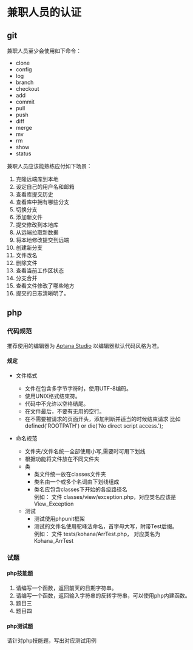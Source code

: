 # 兼职人员的认证

## git

兼职人员至少会使用如下命令：

* clone
* config
* log
* branch
* checkout
* add
* commit
* pull
* push
* diff
* merge
* mv
* rm
* show
* status

兼职人员应该能熟练应付如下场景：

1. 克隆远端库到本地
2. 设定自己的用户名和邮箱
3. 查看库提交历史
4. 查看库中拥有哪些分支
5. 切换分支
6. 添加新文件
7. 提交修改到本地库
8. 从远端拉取新数据
9. 将本地修改提交到远端
10. 创建新分支
11. 文件改名
12. 删除文件
13. 查看当前工作区状态
14. 分支合并
15. 查看文件修改了哪些地方
16. 提交的日志清晰明了。

## php

### 代码规范

<!-- [code standards](http://pear.php.net/manual/en/standards.php "code standards") -->

推荐使用的编辑器为 [Aptana Studio](http://www.aptana.com/ "Aptana Studio")
以编辑器默认代码风格为准。

#### 规定

* 文件格式
    * 文件在包含多字节字符时，使用UTF-8编码。
    * 使用UNIX格式结束符。
    * 代码中不允许以空格结尾。
    * 在文件最后，不要有无用的空行。
    * 在不需要被请求的页面开头，添加判断并适当的时候结束请求
      比如 defined('ROOTPATH') or die('No direct script access.');

* 命名规范
    * 文件夹/文件名统一全部使用小写,需要时可用下划线
    * 根据功能将文件放在不同文件夹
    * 类
      * 类文件统一放在classes文件夹
      * 类名由一个或多个名词由下划线组成
      * 类名应包含classes下开始的各级路径名  
        例如： 文件 classes/view/exception.php，对应类名应该是 View_Exception
    * 测试
      * 测试使用phpunit框架
      * 测试的文件名使用驼峰法命名，首字母大写，附带Test后缀。  
        例如： 文件 tests/kohana/ArrTest.php， 对应类名为 Kohana_ArrTest

### 试题

#### php技能题

1. 请编写一个函数，返回前天的日期字符串。
2. 请编写一个函数，返回输入字符串的反转字符串，可以使用php内建函数。
3. 题目三
4. 题目四

#### php测试题

请针对php技能题，写出对应测试用例
